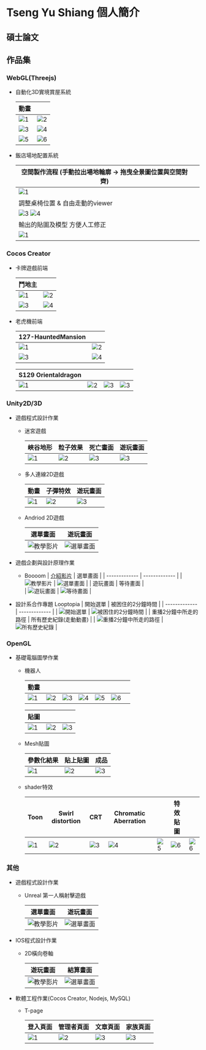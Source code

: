 # Tseng Yu Shiang 個人簡介

## 碩士論文

## 作品集

### WebGL(Threejs)

- 自動化3D實境賞屋系統

    | 動畫 ||
    | ----------------- | -------------- |
    | ![1](./images/anim-fp2fp.gif)| ![2](./images/anim-fp2orth.gif) |
    | ![3](./images/anim-top2fp.gif)| ![4](./images/anim-top2orth.gif) |
    | ![5](./images/anim-orth2fp.gif)| ![6](./images/anim-orth2perspective.gif) |

- 飯店場地配置系統

    |空間製作流程 (手動拉出場地輪廓 → 拖曳全景圖位置與空間對齊) ||
    | ------------ | ------------- |
    | ![1](./images/hotel360_sa.jpg)||
    |調整桌椅位置 & 自由走動的viewer||
    | ![3](./images/hotel360_editor.png) ![4](./images/hotel360_viewer.png)||
    |輸出的貼圖及模型 方便人工修正||
    | ![1](./images/hotel360_obj.png)||

### Cocos Creator

- 卡牌遊戲前端

    |鬥地主 ||
    | ------------- | ------------- |
    | ![1](./images/card_game3.jpg)  | ![2](./images/card_game2.jpg) |
    | ![3](./images/card_game4.jpg) | ![4](./images/card_game1.jpg) |


- 老虎機前端

    |127-HauntedMansion ||
    | ------------- | ------------- |
    | ![1](./images/127-HauntedMansion03.jpg)  | ![2](./images/127-HauntedMansion02.jpg) |
    | ![3](./images/127-HauntedMansion01.jpg) | ![4](./images/127-HauntedMansion04.jpg) |

    | S129 Orientaldragon ||||
    | ----------------- | -------------- | --------- |--------- |
    | ![1](./images/S129_Orientaldragon_Demo_Moment.jpg)| ![2](./images/S129_Orientaldragon_Demo_Moment2.jpg) |![3](./images/S129_Orientaldragon_Demo_Moment3.jpg) |![3](./images/S129_Orientaldragon_Demo_Moment4.jpg) |

### Unity2D/3D

- 遊戲程式設計作業
    - 迷宮遊戲

        | 峽谷地形 | 粒子效果 | 死亡畫面 | 遊玩畫面 |
        | ----------------- | -------------- | --------- | --------- |
        | ![1](./images/GP01_01.png)| ![2](./images/GP01_03.png) |![3](./images/GP01_05.png) | ![3](./images/GP01_06.png) |


    - 多人連線2D遊戲

        | 動畫 | 子彈特效 | 遊玩畫面 |
        | ----------------- | -------------- | --------- |
        | ![1](./images/GP02_01.png)| ![2](./images/GP02_02.png) |![3](./images/GP02_03.png) |

    - Andriod 2D遊戲

        | 選單畫面 | 遊玩畫面 |
        | ------------- | ------------- |
        | ![教學影片](./images/GP03_01.png)  | ![選單畫面](./images/GP03_02.png) |

- 遊戲企劃與設計原理作業
    - Boooom
        | [介紹影片](https//www.youtube.com/watch?v=q7bf38KAHDw)  | 選單畫面 |
        | ------------- | ------------- |
        | ![教學影片](./images/Boooom01.png)  | ![選單畫面](./images/Boooom03.png) |
        | 遊玩畫面 | 等待畫面 |        
        | ![遊玩畫面](./images/Boooom04.png) | ![等待畫面](./images/Boooom05.png) |
        
- 設計系合作專題 Looptopia
    | 開始選單  | 被困住的2分鐘時間 |
    | ------------- | ------------- |
    | ![開始選單](./images/Looptopia01.jpg)  | ![被困住的2分鐘時間](./images/Looptopia02.jpg)  |
    | 重播2分鐘中所走的路徑 | 所有歷史紀錄(走動動畫) |
    | ![重播2分鐘中所走的路徑](./images/Looptopia03.jpg)  | ![所有歷史紀錄](./images/Looptopia04.jpg)  |

### OpenGL

- 基礎電腦圖學作業
    - 機器人

        | 動畫 |||||||
        | ----------------- | -------------- | --------- | --------- | --------- | --------- | --------- |
        | ![1](./images/CG01_anime1.png)|![2](./images/CG01_anime2.png) |![3](./images/CG01_anime3.png) |![4](./images/CG01_anime4.png) |![5](./images/CG01_anime5.png) |![6](./images/CG01_anime6.png) |

        | 貼圖 |||
        | ----------------- | -------------- | --------- |
        | ![1](./images/CG01_texture01.png)|![2](./images/CG01_texture02.png) |![3](./images/CG01_texture03.png) |

    - Mesh貼圖

        | 參數化結果 | 貼上貼圖 | 成品 |
        | ----------------- | -------------- | --------- |
        | ![1](./images/CG02_param01.png)| ![2](./images/CG02_param02.png) |![3](./images/CG02_param03.png) |

    - shader特效

        | Toon  |Swirl distortion|CRT|Chromatic Aberration||特效貼圖||
        | ----------------- | -------------- | --------- | --------- | --------- | --------- | --------- |
        | ![1](./images/CG03_shader01.png)|![2](./images/CG03_shader02.png) |![3](./images/CG03_shader03.jpg) |![4](./images/CG03_shader04.png) |![5](./images/CG03_shader05.png) |![6](./images/CG03_shader06.png) |![6](./images/CG03_shader07.png) |

### 其他

- 遊戲程式設計作業
    - Unreal 第一人稱射擊遊戲

        | 選單畫面 | 遊玩畫面 |
        | ------------- | ------------- |
        | ![教學影片](./images/GP04_02.png)  | ![選單畫面](./images/GP04_01.png) |

- IOS程式設計作業
    - 2D橫向卷軸

        | 遊玩畫面 | 結算畫面 |
        | ------------- | ------------- |
        | ![教學影片](./images/IOS01.png)  | ![選單畫面](./images/IOS02.png) |

- 軟體工程作業(Cocos Creator, Nodejs, MySQL)
    - T-page

        | 登入頁面 | 管理者頁面 | 文章頁面 | 家族頁面 |
        | ----------------- | -------------- | --------- | --------- |
        | ![1](./images/T-page01.png)| ![2](./images/T-page02.png) |![3](./images/T-page03.png) | ![3](./images/T-page04.png) |